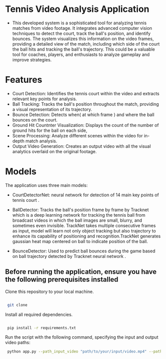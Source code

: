# Tennis Video Analysis Application



- This developed system is a sophisticated tool for analyzing tennis matches from video footage. It integrates advanced computer vision techniques to detect the court, track the ball's position, and identify bounces. The system visualizes this information on the video frames, providing a detailed view of the match, including which side of the court the ball hits and tracking the ball's trajectory. This could be a valuable tool for coaches, players, and enthusiasts to analyze gameplay and improve strategies.


# Features

- Court Detection: Identifies the tennis court within the video and extracts relevant key points for analysis.
- Ball Tracking: Tracks the ball's position throughout the match, providing a visual representation of its trajectory.
- Bounce Detection: Detects when( at which frame ) and where the ball bounces on the court.
- Ground Hit Countnter Visualization: Displays the count of the number of ground hits for the ball on each side,
- Scene Processing: Analyze different scenes within the video for in-depth match analysis.
- Output Video Generation: Creates an output video with all the visual analytics overlaid on the original footage.

# Models
The application uses three main models:

- CourtDetectorNet: neural network for detection of 14 main key points of tennis court .
- BallDetector: Tracks the ball's position frame by frame by Tracknet which is a deep learning network for tracking the tennis ball from broadcast videos in which the ball images are small, blurry, and sometimes even invisible. TrackNet takes multiple consecutive frames as input, model will learn not only object tracking but also trajectory to enhance its capability of positioning and recognition.TrackNet generates gaussian heat map centered on ball to indicate position of the ball.
  
- BounceDetector: Used to predict ball bounces during the game based on ball trajectory detected by Tracknet neural network .
  
## Before running the application, ensure you have the following prerequisites installed
Clone this repository to your local machine.
```bash

 git clone 
```
Install all required dependencies.
```bash

 pip install -r requirements.txt 
```
Run the script with the following command, specifying the input and output video paths:
```bash
 python app.py --path_input_video "path/to/your/input/video.mp4" --path_output_video "path/to/your/output/video.mp4"
```
